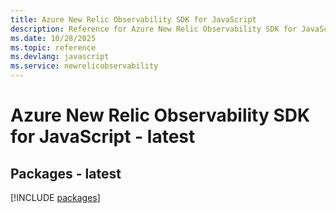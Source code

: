 ```yaml
---
title: Azure New Relic Observability SDK for JavaScript
description: Reference for Azure New Relic Observability SDK for JavaScript
ms.date: 10/28/2025
ms.topic: reference
ms.devlang: javascript
ms.service: newrelicobservability
---
```

# Azure New Relic Observability SDK for JavaScript - latest
## Packages - latest
[!INCLUDE [packages](new-relic-observability-index.md)]